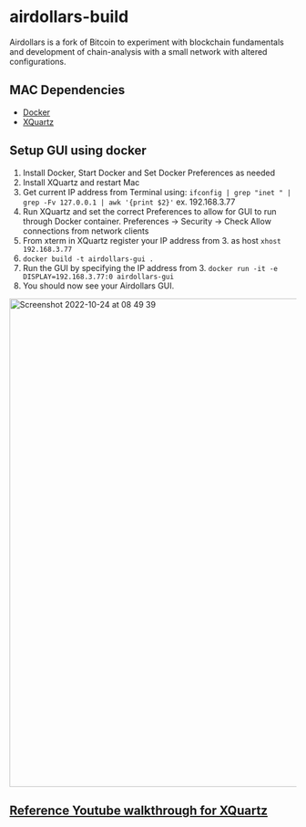 # airdollars-build

Airdollars is a fork of Bitcoin to experiment with blockchain fundamentals and development of chain-analysis with a small network with altered configurations. 

## MAC Dependencies

- [Docker](https://www.docker.com/products/docker-desktop/)
- [XQuartz](https://www.xquartz.org/)

## Setup GUI using docker

1. Install Docker, Start Docker and Set Docker Preferences as needed
2. Install XQuartz and restart Mac
3. Get current IP address from Terminal using: `ifconfig | grep "inet " | grep -Fv 127.0.0.1 | awk '{print $2}'` ex. 192.168.3.77
4. Run XQuartz and set the correct Preferences to allow for GUI to run through Docker container. Preferences -> Security -> Check Allow connections from network clients
5. From xterm in XQuartz register your IP address from 3. as host `xhost 192.168.3.77`
6. ```docker build -t airdollars-gui .```
7. Run the GUI by specifying the IP address from 3. ```docker run -it -e DISPLAY=192.168.3.77:0 airdollars-gui```
8. You should now see your Airdollars GUI. 

<img width="856" alt="Screenshot 2022-10-24 at 08 49 39" src="https://user-images.githubusercontent.com/107536903/197475489-cdd5b942-8b86-47f8-94bf-efbacb42fe7b.png">

## [Reference Youtube walkthrough for XQuartz](https://youtu.be/cNDR6Z24KLM)
